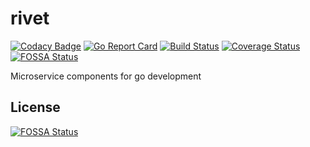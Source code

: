# rivet

[![Codacy Badge](https://api.codacy.com/project/badge/Grade/a1095202e6c546338bb55db7a8f063b5)](https://app.codacy.com/app/aberic/rivet?utm_source=github.com&utm_medium=referral&utm_content=ennoo/rivet&utm_campaign=Badge_Grade_Settings)
[![Go Report Card](https://goreportcard.com/badge/github.com/ennoo/rivet)](https://goreportcard.com/report/github.com/ennoo/rivet)
[![Build Status](https://www.travis-ci.org/ennoo/rivet.svg?branch=master)](https://www.travis-ci.org/ennoo/rivet)
[![Coverage Status](https://coveralls.io/repos/github/ennoo/rivet/badge.svg?branch=master)](https://coveralls.io/github/ennoo/rivet?branch=master)
[![FOSSA Status](https://app.fossa.io/api/projects/git%2Bgithub.com%2Fennoo%2Frivet.svg?type=shield)](https://app.fossa.io/projects/git%2Bgithub.com%2Fennoo%2Frivet?ref=badge_shield)

Microservice components for go development


## License
[![FOSSA Status](https://app.fossa.io/api/projects/git%2Bgithub.com%2Fennoo%2Frivet.svg?type=large)](https://app.fossa.io/projects/git%2Bgithub.com%2Fennoo%2Frivet?ref=badge_large)